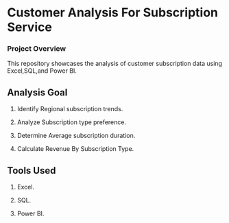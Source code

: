 # Customer Analysis For Subscription Service

### Project Overview
 This repository showcases the analysis of customer subscription data using Excel,SQL,and Power BI.

## Analysis Goal

1. Identify Regional subscription trends.
    
2. Analyze Subscription type preference.
    
3. Determine Average subscription duration.
    
4. Calculate Revenue By Subscription Type.

## Tools Used

1. Excel.

2. SQL.

3. Power BI.
 
 
